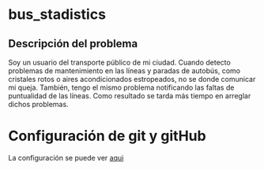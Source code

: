 # bus_stadistics


## Descripción del problema

Soy un usuario del transporte público de mi ciudad. Cuando detecto problemas de mantenimiento en las líneas y paradas de autobús, como cristales rotos o aires acondicionados estropeados, no se donde comunicar mi queja. También, tengo el mismo problema notificando las faltas de puntualidad de las líneas. Como resultado se tarda más tiempo en arreglar dichos problemas.


# Configuración de git y gitHub

La configuración se puede ver [aqui](/doc/configuracion_gitHub.md)

